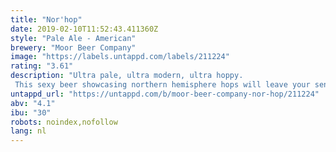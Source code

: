 ```yaml
---
title: "Nor'hop"
date: 2019-02-10T11:52:43.411360Z
style: "Pale Ale - American"
brewery: "Moor Beer Company"
image: "https://labels.untappd.com/labels/211224"
rating: "3.61"
description: "Ultra pale, ultra modern, ultra hoppy. This sexy beer showcasing northern hemisphere hops will leave your sense pushed to overdrive"
untappd_url: "https://untappd.com/b/moor-beer-company-nor-hop/211224"
abv: "4.1"
ibu: "30"
robots: noindex,nofollow
lang: nl
---
```

